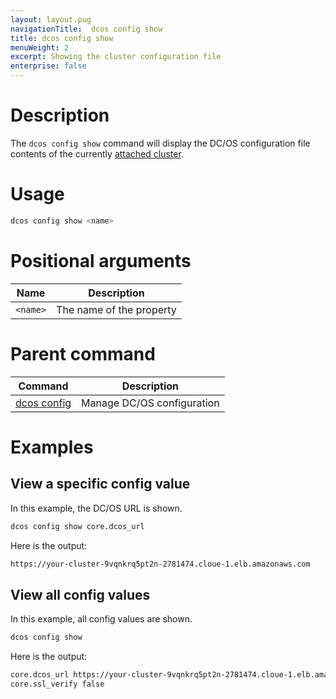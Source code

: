 ```yaml
---
layout: layout.pug
navigationTitle:  dcos config show
title: dcos config show
menuWeight: 2
excerpt: Showing the cluster configuration file
enterprise: false
---
```


# Description

The `dcos config show` command will display the DC/OS configuration file contents of the currently [attached cluster](/1.12/cli/command-reference/dcos-cluster/dcos-cluster-attach/).

# Usage

```bash
dcos config show <name>
```


# Positional arguments

| Name |  Description |
|---------|-------------|
| `<name>`   |  The name of the property |

# Parent command

| Command | Description |
|---------|-------------|
| [dcos config](/1.12/cli/command-reference/dcos-config/) |  Manage DC/OS configuration |

# Examples

## View a specific config value

In this example, the DC/OS URL is shown.

```bash
dcos config show core.dcos_url
```

Here is the output:

```bash
https://your-cluster-9vqnkrq5pt2n-2781474.cloue-1.elb.amazonaws.com
```

## View all config values

In this example, all config values are shown.

```bash
dcos config show
```

Here is the output:

```bash
core.dcos_url https://your-cluster-9vqnkrq5pt2n-2781474.cloue-1.elb.amazonaws.com
core.ssl_verify false
```
